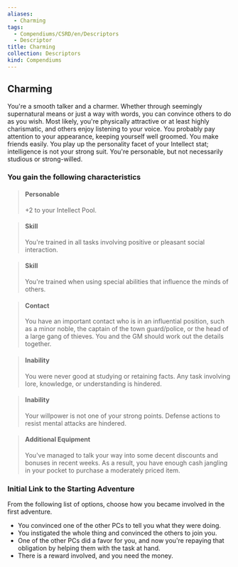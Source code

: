 ```yaml
---
aliases:
  - Charming
tags:
  - Compendiums/CSRD/en/Descriptors
  - Descriptor
title: Charming
collection: Descriptors
kind: Compendiums
---
```

## Charming  
You're a smooth talker and a charmer. Whether through seemingly supernatural means or just a way with words, you can convince others to do as you wish. Most likely, you're physically attractive or at least highly charismatic, and others enjoy listening to your voice. You probably pay attention to your appearance, keeping yourself well groomed. You make friends easily. You play up the personality facet of your Intellect stat; intelligence is not your strong suit. You're personable, but not necessarily studious or strong-willed.
### You gain the following characteristics  
> #### Personable
> +2 to your Intellect Pool.  

> #### Skill
> You're trained in all tasks involving positive or pleasant social interaction.  

> #### Skill
> You're trained when using special abilities that influence the minds of others.  

> #### Contact
> You have an important contact who is in an influential position, such as a minor noble, the captain of the town guard/police, or the head of a large gang of thieves. You and the GM should work out the details together.  

> #### Inability
> You were never good at studying or retaining facts. Any task involving lore, knowledge, or understanding is hindered.  

> #### Inability
> Your willpower is not one of your strong points. Defense actions to resist mental attacks are hindered.  

> #### Additional Equipment
> You've managed to talk your way into some decent discounts and bonuses in recent weeks. As a result, you have enough cash jangling in your pocket to purchase a moderately priced item.  

### Initial Link to the Starting Adventure  
From the following list of options, choose how you became involved in the first adventure.  
- You convinced one of the other PCs to tell you what they were doing.  
- You instigated the whole thing and convinced the others to join you.  
- One of the other PCs did a favor for you, and now you're repaying that obligation by helping them with the task at hand.  
- There is a reward involved, and you need the money.  